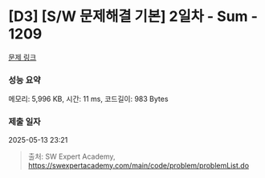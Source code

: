 # [D3] [S/W 문제해결 기본] 2일차 - Sum - 1209 

[문제 링크](https://swexpertacademy.com/main/code/problem/problemDetail.do?contestProbId=AV13_BWKACUCFAYh) 

### 성능 요약

메모리: 5,996 KB, 시간: 11 ms, 코드길이: 983 Bytes

### 제출 일자

2025-05-13 23:21



> 출처: SW Expert Academy, https://swexpertacademy.com/main/code/problem/problemList.do